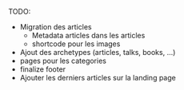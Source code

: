 TODO:
- Migration des articles
  - Metadata articles dans les articles
  - shortcode pour les images
- Ajout des archetypes (articles, talks, books, ...)
- pages pour les categories
- finalize footer
- Ajouter les derniers articles sur la landing page
